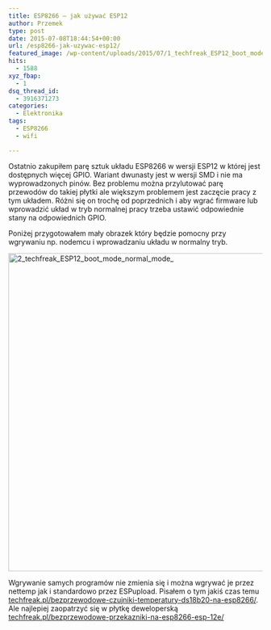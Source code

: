 ```yaml
---
title: ESP8266 – jak używać ESP12
author: Przemek
type: post
date: 2015-07-08T18:44:54+00:00
url: /esp8266-jak-uzywac-esp12/
featured_image: /wp-content/uploads/2015/07/1_techfreak_ESP12_boot_mode_normal_mode_-624x416.jpg
hits:
  - 1588
xyz_fbap:
  - 1
dsq_thread_id:
  - 3916371273
categories:
  - Elektronika
tags:
  - ESP8266
  - wifi

---
```

Ostatnio zakupiłem parę sztuk układu ESP8266 w wersji ESP12 w której jest dostępnych więcej GPIO. Wariant dwunasty jest w wersji SMD i nie ma wyprowadzonych pinów. Bez problemu można przylutować parę przewodów do takiej płytki ale większym problemem jest zaczęcie pracy z tym układem. Różni się on trochę od poprzednich i aby wgrać firmware lub wprowadzić układ w tryb normalnej pracy trzeba ustawić odpowiednie stany na odpowiednich GPIO.

<!--more-->

Poniżej przygotowałem mały obrazek który będzie pomocny przy wgrywaniu np. nodemcu i wprowadzaniu układu w normalny tryb.

<a href="http://techfreak.pl/esp8266-jak-uzywac-esp12/2_techfreak_esp12_boot_mode_normal_mode_/" rel="attachment wp-att-9811"><img class="aligncenter size-full wp-image-9811" src="http://techfreak.pl/wp-content/uploads/2015/07/2_techfreak_ESP12_boot_mode_normal_mode_.jpg" alt="2_techfreak_ESP12_boot_mode_normal_mode_" width="1000" height="630" /></a>

Wgrywanie samych programów nie zmienia się i można wgrywać je przez nettemp jak i standardowo przez ESPupload. Pisałem o tym jakiś czas temu <a href="http://techfreak.pl/bezprzewodowe-czujniki-temperatury-ds18b20-na-esp8266/" target="_blank">techfreak.pl/bezprzewodowe-czujniki-temperatury-ds18b20-na-esp8266/</a>. Ale najlepiej zaopatrzyć się w płytkę deweloperską <a href="http://techfreak.pl/bezprzewodowe-przekazniki-na-esp8266-esp-12e/" target="_blank">techfreak.pl/bezprzewodowe-przekazniki-na-esp8266-esp-12e/</a>